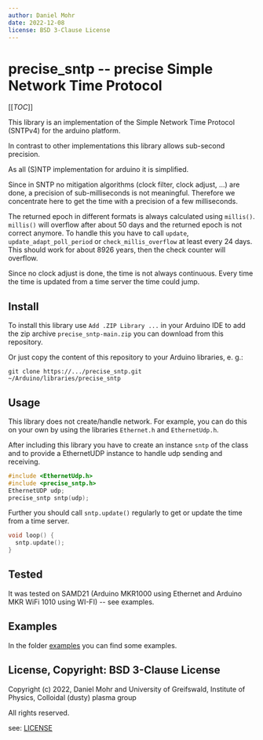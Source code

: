 ```yaml
---
author: Daniel Mohr
date: 2022-12-08
license: BSD 3-Clause License
---
```


# precise_sntp -- precise Simple Network Time Protocol

[[_TOC_]]

This library is an implementation of the Simple Network Time Protocol (SNTPv4)
for the arduino platform.

In contrast to other implementations this library allows sub-second precision.

As all (S)NTP implementation for arduino it is simplified.

Since in SNTP no mitigation algorithms (clock filter, clock adjust, ...) are
done, a precision of sub-milliseconds is not meaningful.
Therefore we concentrate here to get the time with a precision of a
few milliseconds.

The returned epoch in different formats is always calculated using `millis()`.
`millis()` will overflow after about 50 days and the returned epoch is not
correct anymore. To handle this you have to call `update`,
`update_adapt_poll_period` or `check_millis_overflow` at least every 24 days.
This should work for about 8926 years, then the check counter will overflow.

Since no clock adjust is done, the time is not always continuous. Every time
the time is updated from a time server the time could jump.

## Install

To install this library use `Add .ZIP Library ...` in your Arduino IDE
to add the zip archive `precise_sntp-main.zip` you can download from
this repository.

Or just copy the content of this repository to your Arduino libraries, e. g.:

```shell
git clone https://.../precise_sntp.git ~/Arduino/libraries/precise_sntp
```

## Usage

This library does not create/handle network. For example, you can do this
on your own by using the libraries `Ethernet.h` and `EthernetUdp.h`.

After including this library you have to create an instance `sntp` of
the class and to provide a EthernetUDP instance to handle udp sending
and receiving.

```c
#include <EthernetUdp.h>
#include <precise_sntp.h>
EthernetUDP udp;
precise_sntp sntp(udp);
```

Further you should call `sntp.update()` regularly to get or update the
time from a time server.

```c
void loop() {
  sntp.update();
}
```

## Tested

It was tested on SAMD21 (Arduino MKR1000 using Ethernet and
Arduino MKR WiFi 1010 using WI-FI) -- see examples.

## Examples

In the folder [examples](examples) you can find some examples.

## License, Copyright: BSD 3-Clause License

Copyright (c) 2022, Daniel Mohr and
                    University of Greifswald, Institute of Physics,
                    Colloidal (dusty) plasma group

All rights reserved.

see: [LICENSE](LICENSE)
